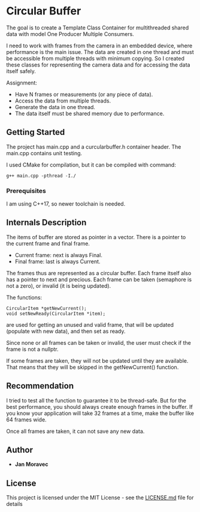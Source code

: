# Circular Buffer

The goal is to create a Template Class Container for multithreaded shared data with model One Producer Multiple Consumers.

I need to work with frames from the camera in an embedded device, where performance is the main issue. The data are created in one thread and must be accessible from multiple threads with minimum copying. 
So I created these classes for representing the camera data and for accessing the data itself safely.

Assignment:
- Have N frames or measurements (or any piece of data).
- Access the data from multiple threads.
- Generate the data in one thread.
- The data itself must be shared memory due to performance.

## Getting Started

The project has main.cpp and a curcularbuffer.h container header. The main.cpp contains unit testing.

I used CMake for compilation, but it can be compiled with command:
```
g++ main.cpp -pthread -I./
```

### Prerequisites

I am using C++17, so newer toolchain is needed.

## Internals Description

The items of buffer are stored as pointer in a vector. There is a pointer to the current frame and final frame. 
- Current frame: next is always Final.
- Final frame: last is always Current.

The frames thus are represented as a circular buffer. Each frame itself also has a pointer to next and precious. Each frame can be taken (semaphore is not a zero), or invalid (it is being updated).

The functions:
```
CircularItem *getNewCurrent();
void setNewReady(CircularItem *item);
```
are used for getting an unused and valid frame, that will be updated (populate with new data), and then set as ready.

Since none or all frames can be taken or invalid, the user must check if the frame is not a nullptr.

If some frames are taken, they will not be updated until they are available. That means that they will be skipped in the getNewCurrent() function. 

## Recommendation

I tried to test all the function to guarantee it to be thread-safe. But for the best performance, you should always create enough frames in the buffer. If you know your application will take 32 frames at a time, make the buffer like 64 frames wide. 

Once all frames are taken, it can not save any new data.

## Author

* **Jan Moravec**


## License

This project is licensed under the MIT License - see the [LICENSE.md](LICENSE.md) file for details
